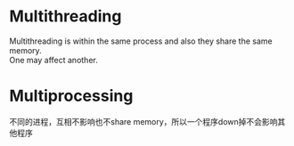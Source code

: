 # Multithreading
Multithreading is within the same process and also they share the same memory.   
One may affect another.

# Multiprocessing
不同的进程，互相不影响也不share memory，所以一个程序down掉不会影响其他程序
